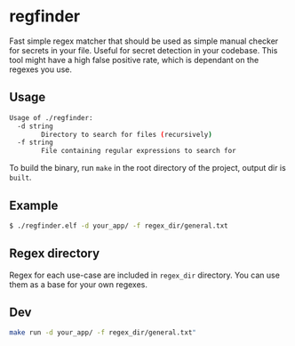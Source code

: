 # regfinder

Fast simple regex matcher that should be used as simple manual checker for secrets in your file.
Useful for secret detection in your codebase. 
This tool might have a high false positive rate, which is dependant on the regexes you use. 

## Usage

```bash
Usage of ./regfinder:
  -d string
    	Directory to search for files (recursively)
  -f string
    	File containing regular expressions to search for
```

To build the binary, run `make` in the root directory of the project, output dir is `built`.

## Example

```bash
$ ./regfinder.elf -d your_app/ -f regex_dir/general.txt

```

## Regex directory

Regex for each use-case are included in `regex_dir` directory. You can use them as a base for your own regexes.

## Dev

```bash
make run -d your_app/ -f regex_dir/general.txt"
```